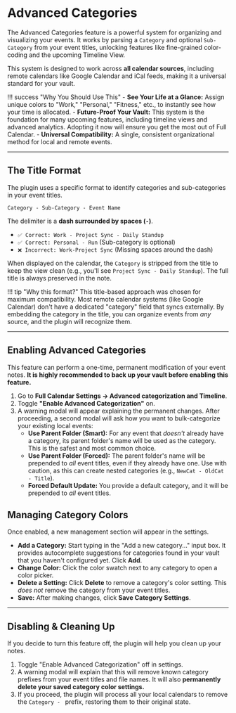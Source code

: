 # Advanced Categories

The Advanced Categories feature is a powerful system for organizing and visualizing your events. It works by parsing a `Category` and optional `Sub-Category` from your event titles, unlocking features like fine-grained color-coding and the upcoming Timeline View.

This system is designed to work across **all calendar sources**, including remote calendars like Google Calendar and iCal feeds, making it a universal standard for your vault.

!!! success "Why You Should Use This"
    - **See Your Life at a Glance:** Assign unique colors to "Work," "Personal," "Fitness," etc., to instantly see how your time is allocated.
    - **Future-Proof Your Vault:** This system is the foundation for many upcoming features, including timeline views and advanced analytics. Adopting it now will ensure you get the most out of Full Calendar.
    - **Universal Compatibility:** A single, consistent organizational method for local and remote events.

---

## The Title Format

The plugin uses a specific format to identify categories and sub-categories in your event titles.

`Category - Sub-Category - Event Name`

The delimiter is a **dash surrounded by spaces (` - `)**.

-   `✅ Correct: Work - Project Sync - Daily Standup`
-   `✅ Correct: Personal - Run` (Sub-category is optional)
-   `❌ Incorrect: Work-Project Sync` (Missing spaces around the dash)

When displayed on the calendar, the `Category` is stripped from the title to keep the view clean (e.g., you'll see `Project Sync - Daily Standup`). The full title is always preserved in the note.

!!! tip "Why this format?"
    This title-based approach was chosen for maximum compatibility. Most remote calendar systems (like Google Calendar) don't have a dedicated "category" field that syncs externally. By embedding the category in the title, you can organize events from *any* source, and the plugin will recognize them.

---

## Enabling Advanced Categories

This feature can perform a one-time, permanent modification of your event notes. **It is highly recommended to back up your vault before enabling this feature.**

1.  Go to **Full Calendar Settings → Advanced categorization and Timeline**.
2.  Toggle **"Enable Advanced Categorization"** on.
3.  A warning modal will appear explaining the permanent changes. After proceeding, a second modal will ask how you want to bulk-categorize your existing local events:
    -   **Use Parent Folder (Smart):** For any event that *doesn't* already have a category, its parent folder's name will be used as the category. This is the safest and most common choice.
    -   **Use Parent Folder (Forced):** The parent folder's name will be prepended to *all* event titles, even if they already have one. Use with caution, as this can create nested categories (e.g., `NewCat - OldCat - Title`).
    -   **Forced Default Update:** You provide a default category, and it will be prepended to *all* event titles.

<!-- TODO: Add GIF of new enable categories flow with both modals -->

## Managing Category Colors

Once enabled, a new management section will appear in the settings.

-   **Add a Category:** Start typing in the "Add a new category..." input box. It provides autocomplete suggestions for categories found in your vault that you haven't configured yet. Click **Add**.
-   **Change Color:** Click the color swatch next to any category to open a color picker.
-   **Delete a Setting:** Click **Delete** to remove a category's color setting. This *does not* remove the category from your event titles.
-   **Save:** After making changes, click **Save Category Settings**.

<!-- TODO: Add GIF of new manage categories UI with autocomplete -->

---

## Disabling & Cleaning Up

If you decide to turn this feature off, the plugin will help you clean up your notes.

1.  Toggle "Enable Advanced Categorization" off in settings.
2.  A warning modal will explain that this will remove known category prefixes from your event titles and file names. It will also **permanently delete your saved category color settings.**
3.  If you proceed, the plugin will process all your local calendars to remove the `Category - ` prefix, restoring them to their original state.
